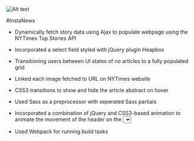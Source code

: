 ![Alt text](./screenshots/instaNewsScreenshot.png)

#InstaNews


- Dynamically fetch story data using Ajax to populate webpage using the NYTimes Top Stories API 

- Incorporated a select field styled with jQuery plugin Heapbox 

- Transitioning users between UI states of no articles to a fully populated grid

- Linked each image fetched to URL on NYTimes website

- CSS3 transitions to show and hide the article abstract on hover

- Used Sass as a preprocessor with seperated Sass partials

- Incorporated a combination of jQuery and CSS3-based animation to animate the movement of the header on the <select> change

- Used Webpack for running build tasks

